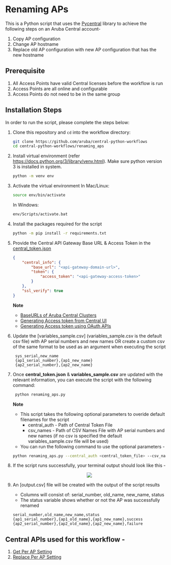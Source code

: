 # Renaming APs
This is a Python script that uses the [Pycentral](https://pypi.org/project/pycentral/) library to achieve the following steps on an Aruba Central account- 
1. Copy AP configuration
2. Change AP hostname
3. Replace old AP configuration with new AP configuration that has the new hostname

## Prerequisite
1. All Access Points have valid Central licenses before the workflow is run
2. Access Points are all online and configurable
3. Access Points do not need to be in the same group

## Installation Steps
In order to run the script, please complete the steps below:
1. Clone this repository and `cd` into the workflow directory:
    ```bash
    git clone https://github.com/aruba/central-python-workflows
    cd central-python-workflows/renaming_aps
    ```
   
2. Install virtual environment (refer https://docs.python.org/3/library/venv.html). Make sure python version 3 is installed in system.
    ```bash
    python -m venv env
    ```

3. Activate the virtual environment
    In Mac/Linux:
    ```bash
    source env/bin/activate
    ```
    In Windows:
    ```bash
    env/Scripts/activate.bat
    ```

4. Install the packages required for the script
    ```bash
    python -m pip install -r requirements.txt
    ```

5. Provide the Central API Gateway Base URL & Access Token in the [central_token.json](central_token.json)
    ```json
    {
        "central_info": {
            "base_url": "<api-gateway-domain-url>",
            "token": {
                "access_token": "<api-gateway-access-token>"
            }
        },
        "ssl_verify": true
    }
    ```
    **Note**
   - [BaseURLs of Aruba Central Clusters](https://developer.arubanetworks.com/aruba-central/docs/api-oauth-access-token#table-domain-urls-for-api-gateway-access)
   - [Generating Access token from Central UI](https://developer.arubanetworks.com/aruba-central/docs/api-gateway-creating-application-token)
   - [Generating Access token using OAuth APIs](https://developer.arubanetworks.com/aruba-central/docs/api-oauth-access-token)

6. Update the [variables_sample.csv] (variables_sample.csv is the default csv file) with AP serial numbers and new names OR create a custom csv of the same format to be used as an argument when executing the script
   ```csv
    sys_serial,new_name
    {ap1_serial_number},{ap1_new_name}
    {ap2_serial_number},{ap2_new_name}
   ```
  
7. Once **central_token.json** & **variables_sample.csv** are updated with the relevant information, you can execute the script with the following command:
   ```bash
    python renaming_aps.py
    ```
    **Note**  
    - This script takes the following optional parameters to overide default filenames for the script
      - central_auth - Path of Central Token File
      - csv_names - Path of CSV Names File with AP serial numbers and new names (if no csv is specified the default variables_sample.csv file will be used)
    - You can run the following command to use the optional parameters -
     ```bash
    python renaming_aps.py --central_auth <central_token_file> --csv_names <csv_names_file>
    ```

8. If the script runs successfully, your terminal output should look like this -
    <p align="center">
        <img src="media/script_terminal_output.gif"/>
    </p>

9. An [output.csv] file will be created with the output of the script results
   - Columns will consist of: serial_number, old_name, new_name, status
   - The status variable shows whether or not the AP was successfully renamed
   ```csv
   serial_number,old_name,new_name,status
   {ap1_serial_number},{ap1_old_name},{ap1_new_name},success
   {ap2_serial_number},{ap2_old_name},{ap2_new_name},failure
   ```

## Central APIs used for this workflow - 
1. [Get Per AP Setting](https://developer.arubanetworks.com/aruba-central/reference/apiap_clisget_ap_settings_clis)
2. [Replace Per AP Setting](https://developer.arubanetworks.com/aruba-central/reference/apiap_clisupdate_ap_settings_clis)